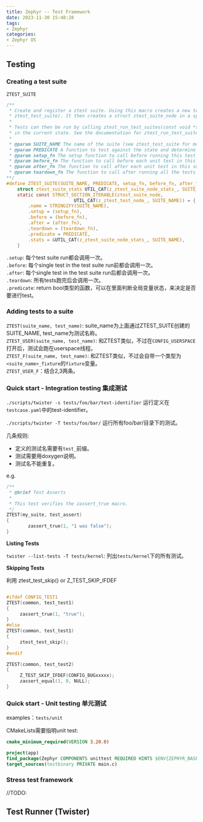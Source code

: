 ```yaml
---
title: Zephyr -- Test Framework
date: 2023-11-30 15:48:28
tags:
- Zephyr
categories:
- Zephyr OS
---
```


## Testing

### Creating a test suite

`ZTEST_SUITE`

```c
/**
 * Create and register a ztest suite. Using this macro creates a new test suite (using
 * ztest_test_suite). It then creates a struct ztest_suite_node in a specific linker section.
 *
 * Tests can then be run by calling ztest_run_test_suites(const void *state) by passing
 * in the current state. See the documentation for ztest_run_test_suites for more info.
 *
 * @param SUITE_NAME The name of the suite (see ztest_test_suite for more info)
 * @param PREDICATE A function to test against the state and determine if the test should run.
 * @param setup_fn The setup function to call before running this test suite
 * @param before_fn The function to call before each unit test in this suite
 * @param after_fn The function to call after each unit test in this suite
 * @param teardown_fn The function to call after running all the tests in this suite
**/
#define ZTEST_SUITE(SUITE_NAME, PREDICATE, setup_fn, before_fn, after_fn, teardown_fn)             \
	struct ztest_suite_stats UTIL_CAT(z_ztest_suite_node_stats_, SUITE_NAME);                  \
	static const STRUCT_SECTION_ITERABLE(ztest_suite_node,                                     \
					     UTIL_CAT(z_ztest_test_node_, SUITE_NAME)) = {         \
		.name = STRINGIFY(SUITE_NAME),                                                     \
		.setup = (setup_fn),                                                               \
		.before = (before_fn),                                                             \
		.after = (after_fn),                                                               \
		.teardown = (teardown_fn),                                                         \
		.predicate = PREDICATE,                                                            \
		.stats = &UTIL_CAT(z_ztest_suite_node_stats_, SUITE_NAME),             \
	}
```

`.setup`: 每个test suite run都会调用一次。  
`.before`: 每个single test in the test suite run前都会调用一次。  
`.after`: 每个single test in the test suite run后都会调用一次。  
`.teardown`: 所有tests跑完后会调用一次。  
`.predicate`: return bool类型的函数，可以在里面判断全局变量状态，来决定是否要进行test。

### Adding tests to a suite

`ZTEST(suite_name, test_name)`: suite_name为上面通过ZTEST_SUITE创建的SUITE_NAME, test_name为测试名称。  
`ZTEST_USER(suite_name, test_name)`: 和ZTEST类似，不过在`CONFIG_USERSPACE`打开后，测试会跑在userspace线程。  
`ZTEST_F(suite_name, test_name)`: 和ZTEST类似，不过会自带一个类型为`<suite_name>_fixture`的`fixture`变量。  
`ZTEST_USER_F`：结合2,3两条。

### Quick start - Integration testing 集成测试

`./scripts/twister -s tests/foo/bar/test-identifier` 运行定义在`testcase.yaml`中的test-identifier。

`./scripts/twister -T tests/foo/bar/` 运行所有foo/bar/目录下的测试。

几条规则:

- 定义的测试名需要有`test_`前缀。
- 测试需要用doxygen说明。
- 测试名不能重复。

e.g.

```c
/**
 * @brief Test Asserts
 *
 * This test verifies the zassert_true macro.
 */
ZTEST(my_suite, test_assert)
{
        zassert_true(1, "1 was false");
}
```

**Listing Tests**

`twister --list-tests -T tests/kernel`: 列出`tests/kernel`下的所有测试。

**Skipping Tests**

利用 ztest_test_skip() or Z_TEST_SKIP_IFDEF

```c

#ifdef CONFIG_TEST1
ZTEST(common, test_test1)
{
     zassert_true(1, "true");
}
#else
ZTEST(common, test_test1)
{
     ztest_test_skip();
}
#endif

ZTEST(common, test_test2)
{
     Z_TEST_SKIP_IFDEF(CONFIG_BUGxxxxx);
     zassert_equal(1, 0, NULL);
}
```

### Quick start - Unit testing 单元测试

examples：`tests/unit`

CMakeLists需要指明unit test:

```cmake
cmake_minimum_required(VERSION 3.20.0)

project(app)
find_package(Zephyr COMPONENTS unittest REQUIRED HINTS $ENV{ZEPHYR_BASE})
target_sources(testbinary PRIVATE main.c)
```

### Stress test framework

//TODO:

## Test Runner (Twister)
